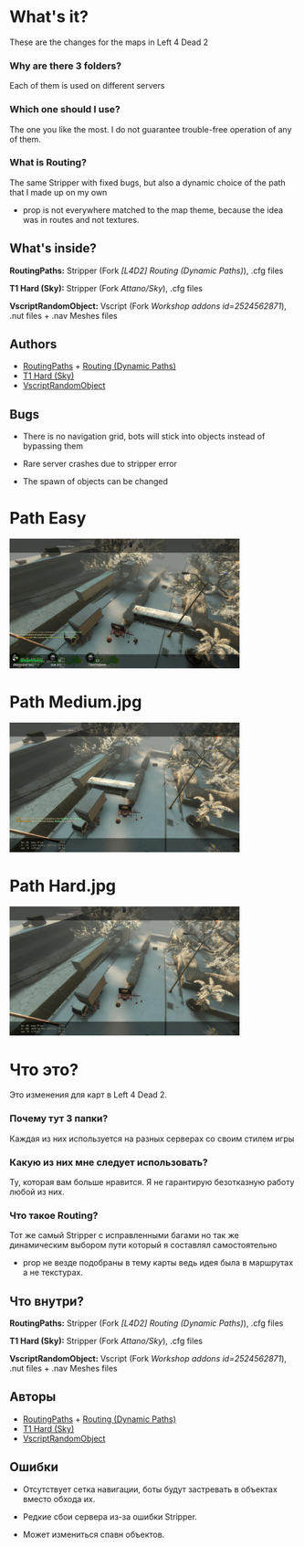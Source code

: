 
# What's it?

These are the changes for the maps in Left 4 Dead 2


### Why are there 3 folders?

Each of them is used on different servers

### Which one should I use?

The one you like the most. I do not guarantee trouble-free operation of any of them.

### What is Routing?

The same Stripper with fixed bugs, but also a dynamic choice of the path that I made up on my own
- prop is not everywhere matched to the map theme, because the idea was in routes and not textures.

## What's inside?

**RoutingPaths:** Stripper (Fork *[L4D2] Routing (Dynamic Paths)*), .cfg files

**T1 Hard (Sky):** Stripper (Fork *Attano/Sky*), .cfg files

**VscriptRandomObject:** Vscript (Fork *Workshop addons id=2524562871*), .nut files + .nav Meshes files


## Authors

- [RoutingPaths](https://www.github.com/etozhesandy) + [Routing (Dynamic Paths)](https://forums.alliedmods.net/showthread.php?p=1172643)
- [T1 Hard (Sky)](https://github.com/Attano/Sky)
- [VscriptRandomObject](https://steamcommunity.com/sharedfiles/filedetails/?id=2524562871)



## Bugs

- There is no navigation grid, bots will stick into objects instead of bypassing them

- Rare server crashes due to stripper error

- The spawn of objects can be changed


# Path Easy
<img src='./preview/path_easy.jpg' width='80%' >

# Path Medium.jpg
<img src='./preview/path_medium.jpg' width='80%' >

# Path Hard.jpg
<img src='./preview/path_hard.jpg' width='80%' >

# Что это?

Это изменения для карт в Left 4 Dead 2.


### Почему тут 3 папки?

Каждая из них используется на разных серверах со своим стилем игры

### Какую из них мне следует использовать?

Ту, которая вам больше нравится. Я не гарантирую безотказную работу любой из них.

### Что такое Routing?

Тот же самый Stripper с исправленными багами но так же динамическим выбором пути который я составлял самостоятельно
- prop не везде подобраны в тему карты ведь идея была в маршрутах а не текстурах.

## Что внутри?

**RoutingPaths:** Stripper (Fork *[L4D2] Routing (Dynamic Paths)*), .cfg files

**T1 Hard (Sky):** Stripper (Fork *Attano/Sky*), .cfg files

**VscriptRandomObject:** Vscript (Fork *Workshop addons id=2524562871*), .nut files + .nav Meshes files


## Авторы

- [RoutingPaths](https://www.github.com/etozhesandy) + [Routing (Dynamic Paths)](https://forums.alliedmods.net/showthread.php?p=1172643)
- [T1 Hard (Sky)](https://github.com/Attano/Sky)
- [VscriptRandomObject](https://steamcommunity.com/sharedfiles/filedetails/?id=2524562871)



## Ошибки

- Отсутствует сетка навигации, боты будут застревать в объектах вместо обхода их.

- Редкие сбои сервера из-за ошибки Stripper.

- Может измениться спавн объектов.

